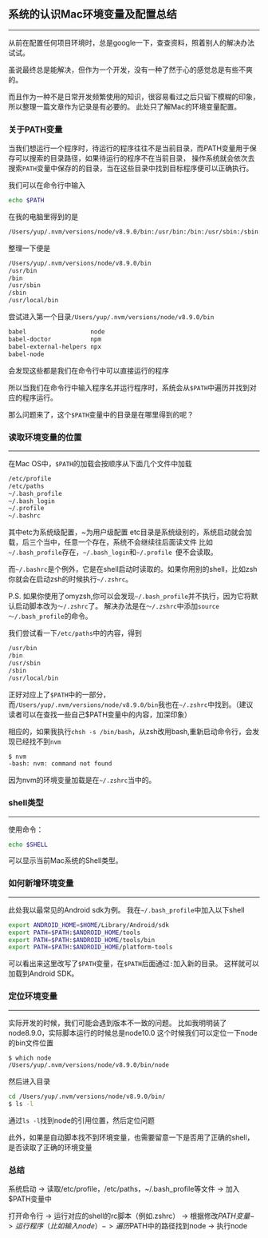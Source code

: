 ## 系统的认识Mac环境变量及配置总结
---
从前在配置任何项目环境时，总是google一下，查查资料，照着别人的解决办法试试。

虽说最终总是能解决，但作为一个开发，没有一种了然于心的感觉总是有些不爽的。

而且作为一种不是日常开发频繁使用的知识，很容易看过之后只留下模糊的印象，所以整理一篇文章作为记录是有必要的。
此处只了解Mac的环境变量配置。



### 关于PATH变量
当我们想运行一个程序时，待运行的程序往往不是当前目录，而PATH变量用于保存可以搜索的目录路径，如果待运行的程序不在当前目录，
操作系统就会依次去搜索`PATH`变量中保存的的目录，当在这些目录中找到目标程序便可以正确执行。

我们可以在命令行中输入
```bash
echo $PATH
```
在我的电脑里得到的是
```bash
/Users/yup/.nvm/versions/node/v8.9.0/bin:/usr/bin:/bin:/usr/sbin:/sbin:/usr/local/bin
```
整理一下便是
```bash
/Users/yup/.nvm/versions/node/v8.9.0/bin
/usr/bin
/bin
/usr/sbin
/sbin
/usr/local/bin
```
尝试进入第一个目录`/Users/yup/.nvm/versions/node/v8.9.0/bin`
```bash
babel                  node
babel-doctor           npm
babel-external-helpers npx
babel-node
```
会发现这些都是我们在命令行中可以直接运行的程序

所以当我们在命令行中输入程序名并运行程序时，系统会从`$PATH`中遍历并找到对应的程序运行。

那么问题来了，这个`$PATH`变量中的目录是在哪里得到的呢？

### 读取环境变量的位置
---
在Mac OS中，`$PATH`的加载会按顺序从下面几个文件中加载
```bash
/etc/profile
/etc/paths
~/.bash_profile 
~/.bash_login 
~/.profile 
~/.bashrc
```
其中etc为系统级配置，~为用户级配置
etc目录是系统级别的，系统启动就会加载，后三个当中，任意一个存在，系统不会继续往后面读文件
比如`~/.bash_profile`存在，`~/.bash_login`和`~/.profile `便不会读取。

而`~/.bashrc`是个例外，它是在shell启动时读取的。如果你用别的shell，比如zsh
你就会在启动zsh的时候执行`~/.zshrc`。

P.S. 如果你使用了omyzsh,你可以会发现`~/.bash_profile`并不执行，因为它将默认启动脚本改为`～/.zshrc`了。
解决办法是在`～/.zshrc`中添加`source ～/.bash_profile`的命令。

我们尝试看一下`/etc/paths`中的内容，得到
```bash
/usr/bin
/bin
/usr/sbin
/sbin
/usr/local/bin
```
正好对应上了`$PATH`中的一部分，
而`/Users/yup/.nvm/versions/node/v8.9.0/bin`我也在`~/.zshrc`中找到。（建议读者可以在查找一些自己$PATH变量中的内容，加深印象）

相应的，如果我执行`chsh -s /bin/bash`，从zsh改用bash,重新启动命令行，会发现已经找不到`nvm`
```bash
$ nvm
-bash: nvm: command not found
```
因为nvm的环境变量加载是在`~/.zshrc`当中的。

### shell类型
---
使用命令：
```bash
echo $SHELL
```
可以显示当前Mac系统的Shell类型。

### 如何新增环境变量
---
此处我以最常见的Android sdk为例。
我在`~/.bash_profile`中加入以下shell
```bash
export ANDROID_HOME=$HOME/Library/Android/sdk
export PATH=$PATH:$ANDROID_HOME/tools
export PATH=$PATH:$ANDROID_HOME/tools/bin
export PATH=$PATH:$ANDROID_HOME/platform-tools
```
可以看出来这里改写了`$PATH`变量，在`$PATH`后面通过`:`加入新的目录。
这样就可以加载到Android SDK。

### 定位环境变量
---
实际开发的时候，我们可能会遇到版本不一致的问题。
比如我明明装了node8.9.0，实际脚本运行的时候总是node10.0
这个时候我们可以定位一下node的bin文件位置
```bash
$ which node
/Users/yup/.nvm/versions/node/v8.9.0/bin/node
```
然后进入目录
```bash
cd /Users/yup/.nvm/versions/node/v8.9.0/bin/
$ ls -l
```
通过`ls -l`找到node的引用位置，然后定位问题

此外，如果是自动脚本找不到环境变量，也需要留意一下是否用了正确的shell，是否读取了正确的环境变量


### 总结
系统启动 -> 读取/etc/profile，/etc/paths，~/.bash_profile等文件 -> 加入$PATH变量中

打开命令行 -> 运行对应的shell的rc脚本（例如.zshrc） -> 根据修改$PATH变量 -> 运行程序（比如输入node） -> 遍历$PATH中的路径找到node -> 执行node 
